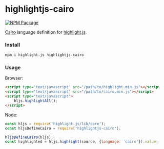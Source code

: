 # highlightjs-cairo

[![NPM Package](https://img.shields.io/npm/v/highlightjs-cairo?color=%23e55233)](https://www.npmjs.com/package/highlightjs-cairo)

[Cairo](https://www.cairo-lang.org/) language definition for [highlight.js](https://highlightjs.org/).

### Install

```bash
npm i highlight.js highlightjs-cairo
```

### Usage

Browser:

```html
<script type="text/javascript" src="/path/to/highlight.min.js"></script>
<script type="text/javascript" src="/path/to/cairo.min.js"></script>
<script type="text/javascript">
    hljs.highlightAll();
</script>
```

Node:
   
```javascript
const hljs = require('highlight.js/lib/core');
const hljsDefineCairo = require('highlightjs-cairo');

hljsDefineCairo(hljs);
const highlighted = hljs.highlight(source, {language: 'cairo'}).value;
```
